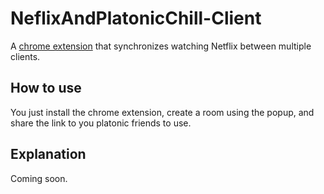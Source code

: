 # NeflixAndPlatonicChill-Client

A [chrome extension](https://chrome.google.com/webstore/detail/netflix-and-platonic-chil/dbamcdhalodonknionekdhlkdelakbfb) that synchronizes watching Netflix between multiple clients.

## How to use

You just install the chrome extension, create a room using the popup, and share the link to you platonic friends to use.

## Explanation

Coming soon.
